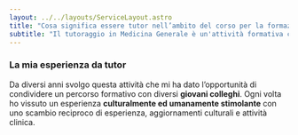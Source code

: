 ```yaml
---
layout: ../../layouts/ServiceLayout.astro
title: "Cosa significa essere tutor nell’ambito del corso per la formazione in medicina generale?"
subtitle: "Il tutoraggio in Medicina Generale è un'attività formativa che accompagna i medici in formazione nel loro percorso di specializzazione, fornendo esperienza pratica e competenze cliniche."
---
```


### La mia **esperienza da tutor**
Da diversi anni svolgo questa attività che mi ha dato l’opportunità di condividere un percorso formativo con diversi **giovani colleghi**. Ogni volta ho vissuto un esperienza **culturalmente ed umanamente stimolante** con uno scambio reciproco di esperienza, aggiornamenti culturali e attività clinica.
